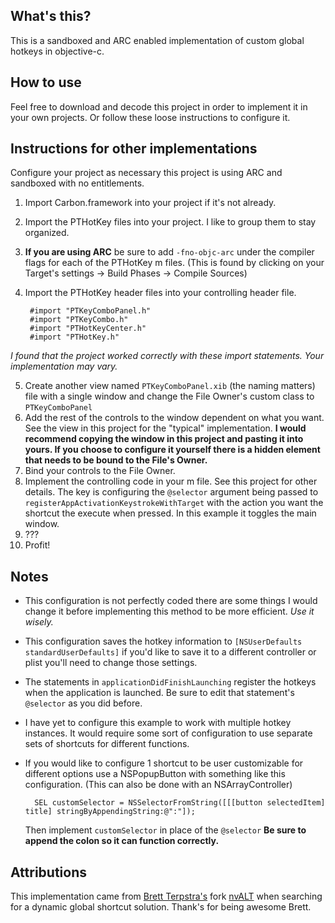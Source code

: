 ## What's this?

This is a sandboxed and ARC enabled implementation of custom global hotkeys in objective-c.

## How to use

Feel free to download and decode this project in order to implement it in your own projects. Or follow these loose instructions to configure it.

## Instructions for other implementations

Configure your project as necessary this project is using ARC and sandboxed with no entitlements.

1. Import Carbon.framework into your project if it's not already.
2. Import the PTHotKey files into your project. I like to group them to stay organized.
3. **If you are using ARC** be sure to add `-fno-objc-arc` under the compiler flags for each of the PTHotKey m files. (This is found by clicking on your Target's settings -> Build Phases -> Compile Sources)
4. Import the PTHotKey header files into your controlling header file.
	
		#import "PTKeyComboPanel.h"
		#import "PTKeyCombo.h"
		#import "PTHotKeyCenter.h"
		#import "PTHotKey.h"
	
*I found that the project worked correctly with these import statements. Your implementation may vary.*

5. Create another view named `PTKeyComboPanel.xib` (the naming matters) file with a single window and change the File Owner's custom class to `PTKeyComboPanel`
6. Add the rest of the controls to the window dependent on what you want. See the view in this project for the "typical" implementation. **I would recommend copying the window in this project and pasting it into yours. If you choose to configure it yourself there is a hidden element that needs to be bound to the File's Owner.**
7. Bind your controls to the File Owner.
8. Implement the controlling code in your m file. See this project for other details. The key is configuring the `@selector` argument being passed to `registerAppActivationKeystrokeWithTarget` with the action you want the shortcut the execute when pressed. In this example it toggles the main window.
9. ???
10. Profit!

## Notes

- This configuration is not perfectly coded there are some things I would change it before implementing this method to be more efficient. *Use it wisely.*
- This configuration saves the hotkey information to `[NSUserDefaults standardUserDefaults]` if you'd like to save it to a different controller or plist you'll need to change those settings.
- The statements in `applicationDidFinishLaunching` register the hotkeys when the application is launched. Be sure to edit that statement's `@selector` as you did before.
- I have yet to configure this example to work with multiple hotkey instances. It would require some sort of configuration to use separate sets of shortcuts for different functions.
- If you would like to configure 1 shortcut to be user customizable for different options use a NSPopupButton with something like this configuration. (This can also be done with an NSArrayController)

		SEL customSelector = NSSelectorFromString([[[button selectedItem] title] stringByAppendingString:@":"]);
	Then implement `customSelector` in place of the `@selector` **Be sure to append the colon so it can function correctly.**
		

## Attributions

This implementation came from [Brett Terpstra's](http://brettterpstra.com/) fork [nvALT](https://github.com/ttscoff/nv) when searching for a dynamic global shortcut solution. Thank's for being awesome Brett.